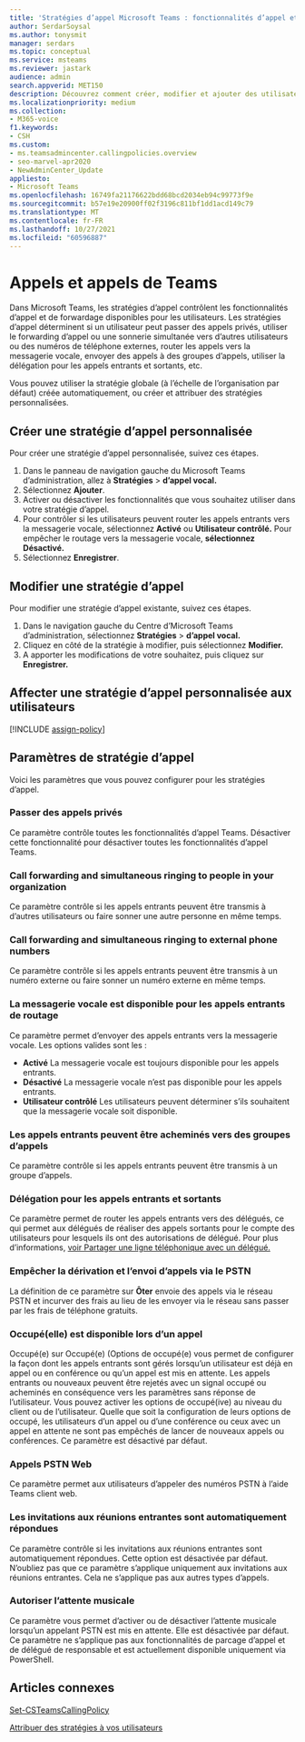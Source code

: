 ```yaml
---
title: 'Stratégies d’appel Microsoft Teams : fonctionnalités d’appel et de forwardage'
author: SerdarSoysal
ms.author: tonysmit
manager: serdars
ms.topic: conceptual
ms.service: msteams
ms.reviewer: jastark
audience: admin
search.appverid: MET150
description: Découvrez comment créer, modifier et ajouter des utilisateurs à des stratégies d’appel personnalisées dans Microsoft Teams, ainsi que différents paramètres de stratégie d’appel.
ms.localizationpriority: medium
ms.collection:
- M365-voice
f1.keywords:
- CSH
ms.custom:
- ms.teamsadmincenter.callingpolicies.overview
- seo-marvel-apr2020
- NewAdminCenter_Update
appliesto:
- Microsoft Teams
ms.openlocfilehash: 16749fa21176622bdd68bcd2034eb94c99773f9e
ms.sourcegitcommit: b57e19e20900ff02f3196c811bf1dd1acd149c79
ms.translationtype: MT
ms.contentlocale: fr-FR
ms.lasthandoff: 10/27/2021
ms.locfileid: "60596887"
---
```

# <a name="calling-and-call-forwarding-in-teams"></a>Appels et appels de Teams

Dans Microsoft Teams, les stratégies d’appel contrôlent les fonctionnalités d’appel et de forwardage disponibles pour les utilisateurs. Les stratégies d’appel déterminent si un utilisateur peut passer des appels privés, utiliser le forwarding d’appel ou une sonnerie simultanée vers d’autres utilisateurs ou des numéros de téléphone externes, router les appels vers la messagerie vocale, envoyer des appels à des groupes d’appels, utiliser la délégation pour les appels entrants et sortants, etc.

Vous pouvez utiliser la stratégie globale (à l’échelle de l’organisation par défaut) créée automatiquement, ou créer et attribuer des stratégies personnalisées.

## <a name="create-a-custom-calling-policy"></a>Créer une stratégie d’appel personnalisée

Pour créer une stratégie d’appel personnalisée, suivez ces étapes.

1. Dans le panneau de navigation gauche du Microsoft Teams d’administration, allez à **Stratégies**  >  **d’appel vocal.**
2. Sélectionnez **Ajouter**.
3. Activer ou désactiver les fonctionnalités que vous souhaitez utiliser dans votre stratégie d’appel.
4. Pour contrôler si les utilisateurs peuvent router les appels entrants vers la messagerie vocale, sélectionnez **Activé** ou **Utilisateur contrôlé.** Pour empêcher le routage vers la messagerie vocale, **sélectionnez Désactivé.**
5. Sélectionnez **Enregistrer**.

## <a name="edit-a-calling-policy"></a>Modifier une stratégie d’appel

Pour modifier une stratégie d’appel existante, suivez ces étapes.

1. Dans le navigation gauche du Centre d’Microsoft Teams d’administration, sélectionnez **Stratégies**  >  **d’appel vocal.**
2. Cliquez en côté de la stratégie à modifier, puis sélectionnez **Modifier.**
3. A apporter les modifications de votre souhaitez, puis cliquez sur **Enregistrer.**

## <a name="assign-a-custom-calling-policy-to-users"></a>Affecter une stratégie d’appel personnalisée aux utilisateurs

[!INCLUDE [assign-policy](includes/assign-policy.md)]

## <a name="calling-policy-settings"></a>Paramètres de stratégie d’appel

Voici les paramètres que vous pouvez configurer pour les stratégies d’appel.

### <a name="make-private-calls"></a>Passer des appels privés

Ce paramètre contrôle toutes les fonctionnalités d’appel Teams. Désactiver cette fonctionnalité pour désactiver toutes les fonctionnalités d’appel Teams.

### <a name="call-forwarding-and-simultaneous-ringing-to-people-in-your-organization"></a>Call forwarding and simultaneous ringing to people in your organization

Ce paramètre contrôle si les appels entrants peuvent être transmis à d’autres utilisateurs ou faire sonner une autre personne en même temps.

### <a name="call-forwarding-and-simultaneous-ringing-to-external-phone-numbers"></a>Call forwarding and simultaneous ringing to external phone numbers

Ce paramètre contrôle si les appels entrants peuvent être transmis à un numéro externe ou faire sonner un numéro externe en même temps.

### <a name="voicemail-is-available-for-routing-inbound-calls"></a>La messagerie vocale est disponible pour les appels entrants de routage

Ce paramètre permet d’envoyer des appels entrants vers la messagerie vocale. Les options valides sont les :

- **Activé** La messagerie vocale est toujours disponible pour les appels entrants.
- **Désactivé**  La messagerie vocale n’est pas disponible pour les appels entrants.
- **Utilisateur contrôlé** Les utilisateurs peuvent déterminer s’ils souhaitent que la messagerie vocale soit disponible.

### <a name="inbound-calls-can-be-routed-to-call-groups"></a>Les appels entrants peuvent être acheminés vers des groupes d’appels

Ce paramètre contrôle si les appels entrants peuvent être transmis à un groupe d’appels.

### <a name="delegation-for-inbound-and-outbound-calls"></a>Délégation pour les appels entrants et sortants

Ce paramètre permet de router les appels entrants vers des délégués, ce qui permet aux délégués de réaliser des appels sortants pour le compte des utilisateurs pour lesquels ils ont des autorisations de délégué. Pour plus d’informations, [voir Partager une ligne téléphonique avec un délégué.](https://support.office.com/article/share-a-phone-line-with-a-delegate-16307929-a51f-43fc-8323-3b1bf115e5a8)

### <a name="prevent-toll-bypass-and-send-calls-through-the-pstn"></a>Empêcher la dérivation et l’envoi d’appels via le PSTN 

La définition de ce paramètre sur **Ôter** envoie des appels via le réseau PSTN et incurver des frais au lieu de les envoyer via le réseau sans passer par les frais de téléphone gratuits.

### <a name="busy-on-busy-is-available-when-in-a-call"></a>Occupé(elle) est disponible lors d’un appel

Occupé(e) sur Occupé(e) (Options de occupé(e) vous permet de configurer la façon dont les appels entrants sont gérés lorsqu’un utilisateur est déjà en appel ou en conférence ou qu’un appel est mis en attente. Les appels entrants ou nouveaux peuvent être rejetés avec un signal occupé ou acheminés en conséquence vers les paramètres sans réponse de l’utilisateur. Vous pouvez activer les options de occupé(ive) au niveau du client ou de l’utilisateur. Quelle que soit la configuration de leurs options de occupé, les utilisateurs d’un appel ou d’une conférence ou ceux avec un appel en attente ne sont pas empêchés de lancer de nouveaux appels ou conférences. Ce paramètre est désactivé par défaut.

### <a name="web-pstn-calling"></a>Appels PSTN Web

Ce paramètre permet aux utilisateurs d’appeler des numéros PSTN à l’aide Teams client web.

### <a name="incoming-meeting-invites-are-automatically-answered"></a>Les invitations aux réunions entrantes sont automatiquement répondues

Ce paramètre contrôle si les invitations aux réunions entrantes sont automatiquement répondues. Cette option est désactivée par défaut. N’oubliez pas que ce paramètre s’applique uniquement aux invitations aux réunions entrantes. Cela ne s’applique pas aux autres types d’appels.

### <a name="allow-music-on-hold"></a>Autoriser l’attente musicale

Ce paramètre vous permet d’activer ou de désactiver l’attente musicale lorsqu’un appelant PSTN est mis en attente. Elle est désactivée par défaut. Ce paramètre ne s’applique pas aux fonctionnalités de parcage d’appel et de délégué de responsable et est actuellement disponible uniquement via PowerShell.

## <a name="related-articles"></a>Articles connexes

[Set-CSTeamsCallingPolicy](/powershell/module/skype/set-csteamscallingpolicy)

[Attribuer des stratégies à vos utilisateurs](assign-policies.md)

